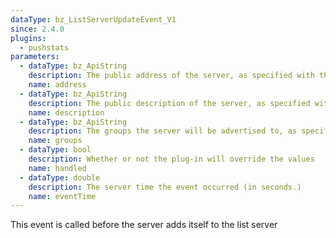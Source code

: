 ```yaml
---
dataType: bz_ListServerUpdateEvent_V1
since: 2.4.0
plugins:
  - pushstats
parameters:
  - dataType: bz_ApiString
    description: The public address of the server, as specified with the `-publicaddr` command-line option.
    name: address
  - dataType: bz_ApiString
    description: The public description of the server, as specified with the `-publictitle` command-line option.
    name: description
  - dataType: bz_ApiString
    description: The groups the server will be advertised to, as specified with the `-advertise` command-line option.
    name: groups
  - dataType: bool
    description: Whether or not the plug-in will override the values
    name: handled
  - dataType: double
    description: The server time the event occurred (in seconds.)
    name: eventTime
---
```


This event is called before the server adds itself to the list server

